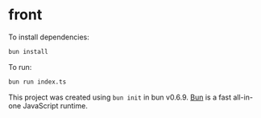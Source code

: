 # front

To install dependencies:

```bash
bun install
```

To run:

```bash
bun run index.ts
```

This project was created using `bun init` in bun v0.6.9. [Bun](https://bun.sh) is a fast all-in-one JavaScript runtime.

